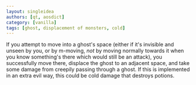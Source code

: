 ```yaml
---
layout: singleidea
authors: [qt, aosdict]
category: [vanilla]
tags: [ghost, displacement of monsters, cold]
---
```

If you attempt to move into a ghost's space (either if it's invisible and unseen
by you, or by m-moving, *not* by moving normally towards it when you know
something's there which would still be an attack), you successfully move there,
displace the ghost to an adjacent space, and take some damage from creepily
passing through a ghost. If this is implemented in an extra evil way, this could
be cold damage that destroys potions.
